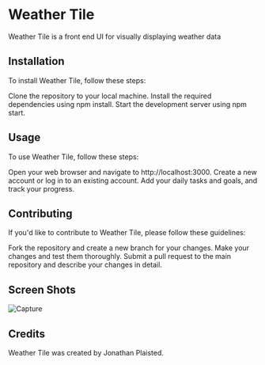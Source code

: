 # Weather Tile

Weather Tile is a front end UI for visually displaying weather data

## Installation

To install Weather Tile, follow these steps:

Clone the repository to your local machine.
Install the required dependencies using npm install.
Start the development server using npm start.

## Usage

To use Weather Tile, follow these steps:

Open your web browser and navigate to http://localhost:3000.
Create a new account or log in to an existing account.
Add your daily tasks and goals, and track your progress.

## Contributing

If you'd like to contribute to Weather Tile, please follow these guidelines:

Fork the repository and create a new branch for your changes.
Make your changes and test them thoroughly.
Submit a pull request to the main repository and describe your changes in detail.

## Screen Shots

![Capture](https://user-images.githubusercontent.com/55415399/222937424-5e3a5a0f-d0f7-4ffe-ae37-a5760dbf2501.JPG)


## Credits
Weather Tile was created by Jonathan Plaisted.
